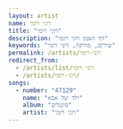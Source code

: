 ```yaml
---
layout: artist
name: רוני רומי
title: "רוני רומי"
description: "דף האמן רוני רומי"
keywords: "שירים, מוזיקה, רוני רומי"
permalink: /artists/רוני-רומי
redirect_from:
  - /artists/list/רוני רומי
  - /artists/רוני-רומי/
songs:
  - number: "47129"
    name: "ילד של אבא"
    album: "סינגלים"
    artist: "רוני רומי"
---
```

